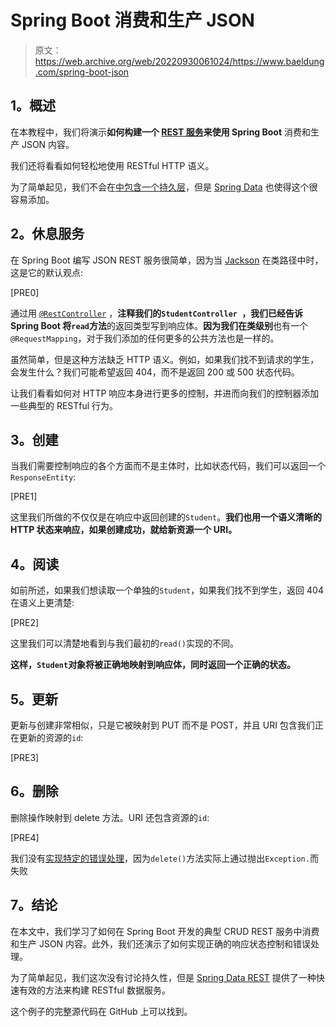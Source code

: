 # Spring Boot 消费和生产 JSON

> 原文：<https://web.archive.org/web/20220930061024/https://www.baeldung.com/spring-boot-json>

## **1。概述**

在本教程中，我们将演示**如何构建一个 [REST 服务](/web/20220627171303/https://www.baeldung.com/rest-with-spring-series)来使用 Spring Boot** 消费和生产 JSON 内容。

我们还将看看如何轻松地使用 RESTful HTTP 语义。

为了简单起见，我们不会在[中包含一个持久层](/web/20220627171303/https://www.baeldung.com/the-persistence-layer-with-spring-and-jpa)，但是 [Spring Data](/web/20220627171303/https://www.baeldung.com/the-persistence-layer-with-spring-data-jpa) 也使得这个很容易添加。

## **2。休息服务**

在 Spring Boot 编写 JSON REST 服务很简单，因为当 [Jackson](/web/20220627171303/https://www.baeldung.com/jackson) 在类路径中时，这是它的默认观点:

[PRE0]

通过用 [`@RestController`](/web/20220627171303/https://www.baeldung.com/spring-controller-vs-restcontroller) ，**注释我们的`StudentController `，我们已经告诉 Spring Boot 将`read`方法**的返回类型写到响应体。**因为我们在类级别**也有一个`@RequestMapping`，对于我们添加的任何更多的公共方法也是一样的。

虽然简单，但是这种方法缺乏 HTTP 语义。例如，如果我们找不到请求的学生，会发生什么？我们可能希望返回 404，而不是返回 200 或 500 状态代码。

让我们看看如何对 HTTP 响应本身进行更多的控制，并进而向我们的控制器添加一些典型的 RESTful 行为。

## **3。创建**

当我们需要控制响应的各个方面而不是主体时，比如状态代码，我们可以返回一个`ResponseEntity`:

[PRE1]

这里我们所做的不仅仅是在响应中返回创建的`Student`。**我们也用一个语义清晰的 HTTP 状态来响应，如果创建成功，就给新资源一个 URI。**

## **4。阅读**

如前所述，如果我们想读取一个单独的`Student`，如果我们找不到学生，返回 404 在语义上更清楚:

[PRE2]

这里我们可以清楚地看到与我们最初的`read()`实现的不同。

**这样，`Student`对象将被正确地映射到响应体，同时返回一个正确的状态。**

## **5。更新**

更新与创建非常相似，只是它被映射到 PUT 而不是 POST，并且 URI 包含我们正在更新的资源的`id`:

[PRE3]

## **6。删除**

删除操作映射到 delete 方法。URI 还包含资源的`id`:

[PRE4]

我们没有[实现特定的错误处理](/web/20220627171303/https://www.baeldung.com/exception-handling-for-rest-with-spring)，因为`delete()`方法实际上通过抛出`Exception.`而失败

## **7。结论**

在本文中，我们学习了如何在 Spring Boot 开发的典型 CRUD REST 服务中消费和生产 JSON 内容。此外，我们还演示了如何实现正确的响应状态控制和错误处理。

为了简单起见，我们这次没有讨论持久性，但是 [Spring Data REST](/web/20220627171303/https://www.baeldung.com/spring-data-rest-intro) 提供了一种快速有效的方法来构建 RESTful 数据服务。

这个例子的完整源代码在 GitHub 上可以找到。